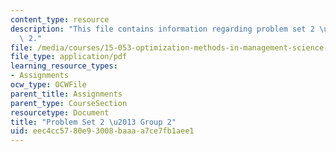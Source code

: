 ```yaml
---
content_type: resource
description: "This file contains information regarding problem set 2 \u2013 group\
  \ 2."
file: /media/courses/15-053-optimization-methods-in-management-science-spring-2013/eec4cc5780e93008baaaa7ce7fb1aee1_MIT15_053S13_ps2-2.pdf
file_type: application/pdf
learning_resource_types:
- Assignments
ocw_type: OCWFile
parent_title: Assignments
parent_type: CourseSection
resourcetype: Document
title: "Problem Set 2 \u2013 Group 2"
uid: eec4cc57-80e9-3008-baaa-a7ce7fb1aee1
---
```

